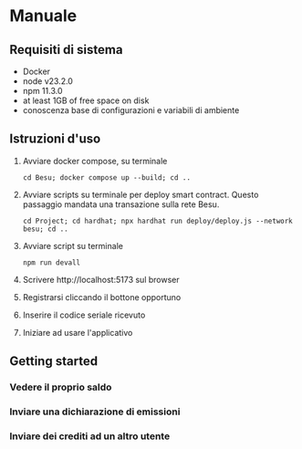 # Manuale

## Requisiti di sistema
- Docker
- node v23.2.0
- npm 11.3.0
- at least 1GB of free space on disk
- conoscenza base di configurazioni e variabili di ambiente

## Istruzioni d'uso
1. Avviare docker compose, su terminale

     `cd Besu; docker compose up --build; cd ..`

2. Avviare scripts su terminale per deploy smart contract. Questo passaggio mandata una transazione sulla rete Besu.

    `cd Project; cd hardhat; npx hardhat run deploy/deploy.js --network besu; cd ..`

3. Avviare script su terminale

    `npm run devall`


4. Scrivere http://localhost:5173 sul browser
5. Registrarsi cliccando il bottone opportuno
6. Inserire il codice seriale ricevuto
7. Iniziare ad usare l'applicativo


## Getting started
### Vedere il proprio saldo


### Inviare una dichiarazione di emissioni


### Inviare dei crediti ad un altro utente


### 
